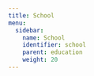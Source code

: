 ```yaml
---
title: School
menu:
  sidebar:
    name: School
    identifier: school
    parent: education
    weight: 20
---
```

